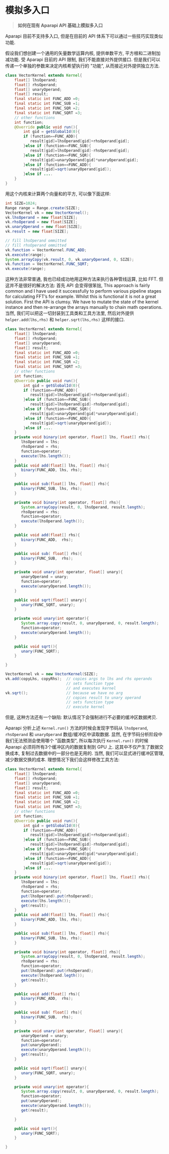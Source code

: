 # 模拟多入口

> **如何在现有 Aparapi API 基础上模拟多入口**

Aparapi 目前不支持多入口, 但是在目前的 API 体系下可以通过一些技巧实现类似功能.

假设我们想创建一个通用的矢量数学运算内核, 提供单数平方, 平方根和二进制加减功能. 受 Aparapi 目前的 API 限制, 我们不能直接对外提供接口. 但是我们可以传递一个单独的参数来决定内核希望执行的 "功能", 从而接近对外提供独立方法.

```java
class VectorKernel extends Kernel{
    float[] lhsOperand;
    float[] rhsOperand;
    float[] unaryOperand;
    float[] result;
    final static int FUNC_ADD =0;
    final static int FUNC_SUB =1;
    final static int FUNC_SQR =2;
    final static int FUNC_SQRT =3;
    // other functions
    int function;
    @Override public void run(){
        int gid = getGlobalId(0){
        if (function==FUNC_ADD){
           result[gid]=lhsOperand[gid]+rhsOperand[gid];
        }else if (function==FUNC_SUB){
           result[gid]=lhsOperand[gid]-rhsOperand[gid];
        }else if (function==FUNC_SQR){
           result[gid]=unaryOperand[gid]*unaryOperand[gid];
        }else if (function==FUNC_ADD){
           result[gid]=sqrt(unaryOperand[gid]);
        }else if ....
    }
}
```

用这个内核来计算两个向量和的平方, 可以像下面这样:

```java
int SIZE=1024;
Range range = Range.create(SIZE);
VectorKernel vk = new VectorKernel();
vk.lhsOperand = new float[SIZE];
vk.rhsOperand = new float[SIZE];
vk.unaryOperand = new float[SIZE];
vk.result = new float[SIZE];

// fill lhsOperand ommitted
// fill rhsOperand ommitted
vk.function = VectorKernel.FUNC_ADD;
vk.execute(range);
System.arrayCopy(vk.result, 0, vk.unaryOperand, 0, SIZE);
vk.function = VectorKernel.FUNC_SQRT;
vk.execute(range);
```

这种方法非常普通, 我也已经成功地用这种方法来执行各种管线运算, 比如 FFT. 但这并不是很好的解决方法: 首先 API 会变得很笨拙, 
This approach is fairly common and I have used it successfully to perform various pipeline stages for calculating FFT’s for example. Whilst this is functional it is not a great solution. First the API is clumsy. We have to mutate the state of the kernel instance and then re-arrange the arrays manually to chain math operations. 当然, 我们可以把这一切封装到工具类和工具方法里, 然后对外提供 `helper.add(lhs,rhs)` 和 `helper.sqrt(lhs,rhs)` 这样的接口. 

```java
class VectorKernel extends Kernel{
    float[] lhsOperand;
    float[] rhsOperand;
    float[] unaryOperand;
    float[] result;
    final static int FUNC_ADD =0;
    final static int FUNC_SUB =1;
    final static int FUNC_SQR =2;
    final static int FUNC_SQRT =3;
    // other functions
    int function;
    @Override public void run(){
        int gid = getGlobalId(0){
        if (function==FUNC_ADD){
           result[gid]=lhsOperand[gid]+rhsOperand[gid];
        }else if (function==FUNC_SUB){
           result[gid]=lhsOperand[gid]-rhsOperand[gid];
        }else if (function==FUNC_SQR){
           result[gid]=unaryOperand[gid]*unaryOperand[gid];
        }else if (function==FUNC_ADD){
           result[gid]=sqrt(unaryOperand[gid]);
        }else if ....
    }
    private void binary(int operator, float[] lhs, float[] rhs){
       lhsOperand = lhs;
       rhsOperand = rhs;
       function=operator;
       execute(lhs.length());
    }
    public void add(float[] lhs, float[] rhs){
       binary(FUNC_ADD, lhs, rhs);
    }

    public void sub(float[] lhs, float[] rhs){
       binary(FUNC_SUB, lhs, rhs);
    }

    private void binary(int operator, float[] rhs){
       System.arrayCopy(result, 0, lhsOperand, result.length);
       rhsOperand = rhs;
       function=operator;
       execute(lhsOperand.legth());
    }

    public void add(float[] rhs){
       binary(FUNC_ADD,  rhs);
    }

    public void sub( float[] rhs){
       binary(FUNC_SUB,  rhs);
    }

    private void unary(int operator, float[] unary){
       unaryOperand = unary;
       function=operator;
       execute(unaryOperand.length());
    }

    public void sqrt(float[] unary){
       unary(FUNC_SQRT, unary);
    }

    private void unary(int operator){
       System.array.copy(result, 0, unaryOperand, 0, result.length);
       function=operator;
       execute(unaryOperand.length());
    }

    public void sqrt(){
       unary(FUNC_SQRT);
    }

}

VectorKernel vk = new VectorKernel(SIZE);
vk.add(copyLhs, copyRhs);  // copies args to lhs and rhs operands
                           // sets function type
                           // and executes kernel
vk.sqrt();                 // because we have no arg
                           // copies result to unary operand
                           // sets function type
                           // execute kernel
```

但是, 这种方法还有一个缺陷: 默认情况下会强制进行不必要的缓冲区数据拷贝.

Aparapi 分析上述 `Kernel.run()` 方法的时候会发现字节码从 `lhsOperand`, `rhsOperand` 和 `unaryOperand` 数组/缓冲区中读取数据. 显然, 在字节码分析阶段中我们无法预测会使用哪个 "函数类型", 所以每次执行 `Kernel.run()` 的时候 Aparapi 必须将所有3个缓冲区内的数据复制到 GPU 上. 这其中不仅产生了数据交换成本, 复制过去数据中的一部分也是无用的. 当然, 我们可以显式进行缓冲区管理, 减少数据交换的成本. 理想情况下我们会这样修改工具方法:

```java
class VectorKernel extends Kernel{
    float[] lhsOperand;
    float[] rhsOperand;
    float[] unaryOperand;
    float[] result;
    final static int FUNC_ADD =0;
    final static int FUNC_SUB =1;
    final static int FUNC_SQR =2;
    final static int FUNC_SQRT =3;
    // other functions
    int function;
    @Override public void run(){
        int gid = getGlobalId(0){
        if (function==FUNC_ADD){
           result[gid]=lhsOperand[gid]+rhsOperand[gid];
        }else if (function==FUNC_SUB){
           result[gid]=lhsOperand[gid]-rhsOperand[gid];
        }else if (function==FUNC_SQR){
           result[gid]=unaryOperand[gid]*unaryOperand[gid];
        }else if (function==FUNC_ADD){
           result[gid]=sqrt(unaryOperand[gid]);
        }else if ....
    }
    private void binary(int operator, float[] lhs, float[] rhs){
       lhsOperand = lhs;
       rhsOperand = rhs;
       function=operator;
       put(lhsOperand).put(rhsOperand);
       execute(lhs.length());
       get(result);
    }
    public void add(float[] lhs, float[] rhs){
       binary(FUNC_ADD, lhs, rhs);
    }

    public void sub(float[] lhs, float[] rhs){
       binary(FUNC_SUB, lhs, rhs);
    }

    private void binary(int operator, float[] rhs){
       System.arrayCopy(result, 0, lhsOperand, result.length);
       rhsOperand = rhs;
       function=operator;
       put(lhsOperand).put(rhsOperand);
       execute(lhsOperand.legth());
       get(result);
    }

    public void add(float[] rhs){
       binary(FUNC_ADD,  rhs);
    }

    public void sub( float[] rhs){
       binary(FUNC_SUB,  rhs);
    }

    private void unary(int operator, float[] unary){
       unaryOperand = unary;
       function=operator;
       put(unaryOperand);
       execute(unaryOperand.length());
       get(result);
    }

    public void sqrt(float[] unary){
       unary(FUNC_SQRT, unary);
    }

    private void unary(int operator){
       System.array.copy(result, 0, unaryOperand, 0, result.length);
       function=operator;
       put(unaryOperand);
       execute(unaryOperand.length());
       get(result);

    }

    public void sqrt(){
       unary(FUNC_SQRT);
    }

}
```
